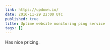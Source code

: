 ```yaml
---
link: https://updown.io/
date: 2016-11-29 22:00 UTC
published: true
title: Uptime website monitoring ping service
tags: []
---
```


Has nice pricing.

